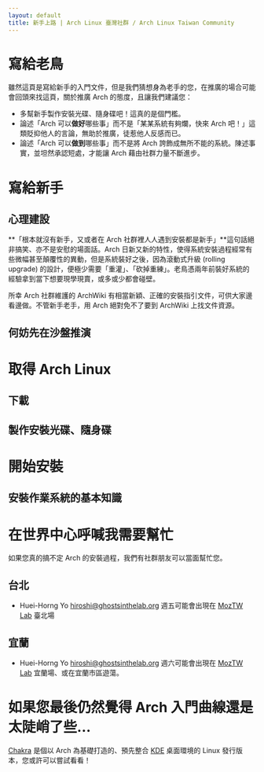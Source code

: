 ```yaml
---
layout: default
title: 新手上路 | Arch Linux 臺灣社群 / Arch Linux Taiwan Community
---
```

# 寫給老鳥

雖然這頁是寫給新手的入門文件，但是我們猜想身為老手的您，在推廣的場合可能會回頭來找這頁，關於推廣 Arch 的態度，且讓我們建議您：

* 多幫新手製作安裝光碟、隨身碟吧！這真的是個門檻。
* 論述「Arch 可以**做好**哪些事」而不是「某某系統有夠爛，快來 Arch 吧！」這類貶抑他人的言論，無助於推廣，徒惹他人反感而已。
* 論述「Arch 可以**做到**哪些事」而不是將 Arch 誇飾成無所不能的系統。陳述事實，並坦然承認短處，才能讓 Arch 藉由社群力量不斷進步。

# 寫給新手
## 心理建設

**「根本就沒有新手，又或者在 Arch 社群裡人人遇到安裝都是新手」**這句話絕非搞笑、亦不是安慰的場面話。Arch 日新又新的特性，使得系統安裝過程經常有些微幅甚至顛覆性的異動，但是系統裝好之後，因為滾動式升級 (rolling upgrade) 的設計，便極少需要「重灌」、「砍掉重練」。老鳥憑兩年前裝好系統的經驗拿到當下想要現學現賣，或多或少都會碰壁。

所幸 Arch 社群維護的 ArchWiki 有相當新穎、正確的安裝指引文件，可供大家邊看邊做。不管新手老手，用 Arch 絕對免不了要到 ArchWiki 上找文件資源。

## 何妨先在沙盤推演

# 取得 Arch Linux
## 下載
## 製作安裝光碟、隨身碟

# 開始安裝
## 安裝作業系統的基本知識

# 在世界中心呼喊我需要幫忙

如果您真的搞不定 Arch 的安裝過程，我們有社群朋友可以當面幫忙您。

## 台北

* Huei-Horng Yo <hiroshi@ghostsinthelab.org> 週五可能會出現在 [MozTW Lab](http://moztw.org/events/moztw-lab/) 臺北場

## 宜蘭

* Huei-Horng Yo <hiroshi@ghostsinthelab.org> 週六可能會出現在 [MozTW Lab](http://moztw.org/events/moztw-lab/) 宜蘭場、或在宜蘭市區遊蕩。

# 如果您最後仍然覺得 Arch 入門曲線還是太陡峭了些…

[Chakra](http://www.chakra-project.org/) 是個以 Arch 為基礎打造的、預先整合 [KDE](http://kde.org/) 桌面環境的 Linux 發行版本，您或許可以嘗試看看！
